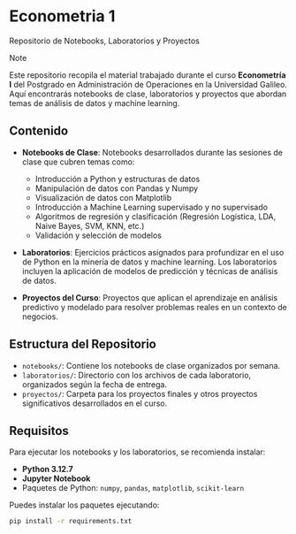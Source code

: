 # Econometria 1
Repositorio de Notebooks, Laboratorios y Proyectos

> [!NOTE]
> Este repositorio recopila el material trabajado durante el curso **Econometría I** del Postgrado en Administración de Operaciones en la Universidad Galileo. Aquí encontrarás notebooks de clase, laboratorios y proyectos que abordan temas de análisis de datos y machine learning.

## Contenido

- **Notebooks de Clase**: Notebooks desarrollados durante las sesiones de clase que cubren temas como:
  - Introducción a Python y estructuras de datos
  - Manipulación de datos con Pandas y Numpy
  - Visualización de datos con Matplotlib
  - Introducción a Machine Learning supervisado y no supervisado
  - Algoritmos de regresión y clasificación (Regresión Logística, LDA, Naive Bayes, SVM, KNN, etc.)
  - Validación y selección de modelos

- **Laboratorios**: Ejercicios prácticos asignados para profundizar en el uso de Python en la minería de datos y machine learning. Los laboratorios incluyen la aplicación de modelos de predicción y técnicas de análisis de datos.

- **Proyectos del Curso**: Proyectos que aplican el aprendizaje en análisis predictivo y modelado para resolver problemas reales en un contexto de negocios.

## Estructura del Repositorio

- `notebooks/`: Contiene los notebooks de clase organizados por semana.
- `laboratorios/`: Directorio con los archivos de cada laboratorio, organizados según la fecha de entrega.
- `proyectos/`: Carpeta para los proyectos finales y otros proyectos significativos desarrollados en el curso.

## Requisitos

Para ejecutar los notebooks y los laboratorios, se recomienda instalar:
- **Python 3.12.7**
- **Jupyter Notebook**
- Paquetes de Python: `numpy`, `pandas`, `matplotlib`, `scikit-learn`

Puedes instalar los paquetes ejecutando:
```bash
pip install -r requirements.txt
